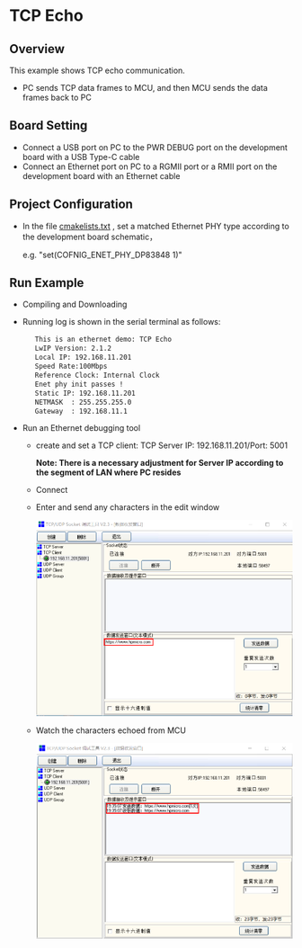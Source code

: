 # TCP Echo 

## Overview

This  example shows TCP echo communication.

- PC sends TCP data frames to MCU,  and then MCU sends the data frames back to PC

## Board Setting

- Connect a USB port on PC to the PWR DEBUG port on the development board with a USB Type-C cable
- Connect an Ethernet port on PC to a RGMII port or a RMII port on the development board with an Ethernet cable

## Project Configuration

- In the file [cmakelists.txt](./CmakeLists.txt) ,  set a matched Ethernet PHY type according to the development board schematic，

  e.g. "set(COFNIG_ENET_PHY_DP83848 1)"

## Run Example

- Compiling and Downloading
- Running log is shown in the serial terminal as follows:

  ```
     This is an ethernet demo: TCP Echo
     LwIP Version: 2.1.2
     Local IP: 192.168.11.201
     Speed Rate:100Mbps
     Reference Clock: Internal Clock
     Enet phy init passes !
     Static IP: 192.168.11.201
     NETMASK  : 255.255.255.0
     Gateway  : 192.168.11.1
  ```
  
- Run an Ethernet debugging tool

  - create and set a TCP client:  TCP Server IP: 192.168.11.201/Port: 5001

    **Note: There is a necessary adjustment for Server IP according to the segment of  LAN where PC resides**

  - Connect

  - Enter and send any characters in the edit window

    ![](image/README/17570924116107101.png)

  - Watch the characters echoed from MCU

    ![](image/README/182410098510799.png)
